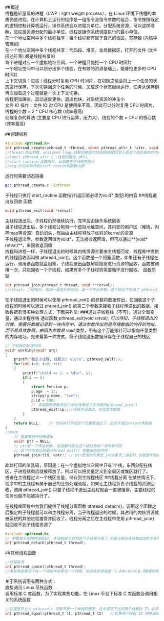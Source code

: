 ##概述   
线程是轻量级的进程（LWP：light weight process），在 Linux 环境下线程的本质仍是进程。在计算机上运行的程序是一组指令及指令参数的组合，指令按照既定的逻辑控制计算机运行。操作系统会以进程为单位，分配系统资源，可以这样理解，进程是资源分配的最小单位，线程是操作系统调度执行的最小单位。  
在一个地址空间中多个线程独享：每个线程都有属于自己的栈区，寄存器 (内核中管理的)  
在一个地址空间中多个线程共享：代码段，堆区，全局数据区，打开的文件 (文件描述符表) 都是线程共享的  
每个进程对应一个虚拟地址空间，一个进程只能抢一个 CPU 时间片  
一个地址空间中可以划分出多个线程，在有效的资源基础上，能够抢更多的 CPU 时间片  
上下文切换：进程 / 线程分时复用 CPU 时间片，在切换之前会将上一个任务的状态进行保存，下次切换回这个任务的时候，加载这个状态继续运行，任务从保存到再次加载这个过程就是一次上下文切换。  
线程更加廉价，启动速度更快，退出也快，对系统资源的冲击小  
文件 IO 操作：文件 IO 对 CPU 是使用率不高，因此可以分时复用 CPU 时间片，线程的个数 = 2 * CPU 核心数 (效率最高)  
处理复杂的算法 (主要是 CPU 进行运算，压力大)，线程的个数 = CPU 的核心数 (效率最高)  

##创建线程
```c
#include <pthread.h>
int pthread_create(pthread_t *thread, const pthread_attr_t *attr, void* (*start_routine)(void*), void* arg);
//thread:传出参数，unsigned long,线程创建成功后会把线程ID写入到这个指针指向的内存
//const pthread_attr_t :线程的属性，NULL
//start_routine:函数指针，此函数在子线程中执行
//arg:作为实参传到start_routin到函数内部
```
运行时需要动态链接
```bash
gcc pthread_create.c -lpthread
```
子线程只执行 start_routine 函数指针(返回值必须为void* 类型)的内容
##线程退出与回收
函数
```c
void pthread_exit(void *retval);
```
主线程退出后，子线程仍然继续执行，完毕后由操作系统回收  
当子线程退出后，多个线程公用同一个虚拟地址空间，其内部的用户区（堆栈，内存map等资源）自动消失，然后由主线程释放子线程的kernel的资源  
子线程退出后，参数返回值为void*，无法接收返回值，但可以通过**(void* retval)**，来回收返回值  
线程和进程一样，子线程退出的时候其内核资源主要由主线程回收，线程库中提供的线程回收函叫做 pthread_join()，这个函数是一个阻塞函数，如果还有子线程在运行，调用该函数就会阻塞，子线程退出函数解除阻塞进行资源的回收，函数被调用一次，只能回收一个子线程，如果有多个子线程则需要循环进行回收。
函数原型
```c
int pthread_join(pthread_t thread, void **retval);
//retval: 二级指针，指向一级指针的地址，是一个传出参数，这个地址中存储了 pthread_exit () 传递出的数据，如果不需要这个参数，可以指定为 NUL
```
在子线程退出的时候可以使用 pthread_exit() 的参数将数据传出，在回收这个子线程的时候可以通过 phread_join() 的第二个参数来接收子线程传递出的数据。接收数据有很多种处理方式，下面来列举:
###通过子线程栈（不可），通过全局变量，通过主程序栈
通过函数 pthread_exit(void *retval); 可以得知，子线程退出的时候，需要将数据记录到一块内存中，通过参数传出的是存储数据的内存的地址，而不是具体数据，由因为参数是 void* 类型，所有这个万能指针可以指向任意类型的内存地址。先来看第一种方式，将子线程退出数据保存在子线程自己的栈区   
```c
// 子线程的处理代码
void* working(void* arg)
{
    printf("我是子线程, 线程ID: %ld\n", pthread_self());
    for(int i=0; i<9; ++i)
    {
        printf("child == i: = %d\n", i);
        if(i == 6)
        {
            struct Persion p;
            p.age  = 12;
            strcpy(p.name, "tom");
            p.id = 100;
            // 该函数的参数将这个地址传递给了主线程的pthread_join()
            pthread_exit(&p);//线程主动退出，在此处传数据
        }
    }
    return NULL;	// 代码执行不到这个位置就退出了，此处不通过return传数据
}
//main
    // 阻塞等待子线程退出
    void* ptr = NULL;
    // ptr是一个传出参数, 在函数内部让这个指针指向一块有效内存
    // 这个内存地址就是pthread_exit() 参数指向的内存
    pthread_join(tid, &ptr); // ptr是指针的类型,join要求二级指针,也就是传到ptr的地址

```
此处打印的值乱码，原因是：在一个虚拟地址空间中只有1个栈，东西分配在栈区，子进程结束后就被释放了。所以可以把变量定义到全局区或堆区就行了。  
或者在主线程定义一个栈区变量，储存到主线程栈区 
##线程分离 
在某些情况下，程序中的主线程有属于自己的业务处理流程，如果让主线程负责子线程的资源回收，调用 pthread_join() 只要子线程不退出主线程就会一直被阻塞，主要线程的任务也就不能被执行了。  

在线程库函数中为我们提供了线程分离函数 pthread_detach()，调用这个函数之后指定的子线程就可以和主线程分离，当子线程退出的时候，其占用的内核资源就被系统的其他进程接管并回收了。线程分离之后在主线程中使用 pthread_join() 就回收不到子线程资源了  
```c
#include <pthread.h>
// 参数就子线程的线程ID, 主线程就可以和这个子线程分离了,但是分离后主线程退出时不会释放子线程的资源了
int pthread_detach(pthread_t thread);
```
##其他线程函数
```c
//线程取消
int pthread_cancel(pthread_t thread);
//某些特定情况下在一个线程中杀死另一个线程，但杀死的流程是：1.A中cancelB,但B暂时死不了；只有当子线程进行系统调用时才会挂
```
关于系统调用有两种方式：  
  直接调用 Linux 系统函数  
  调用标准 C 库函数，为了实现某些功能，在 Linux 平台下标准 C 库函数会调用相关的系统函数  
```c
//在某些平台上 pthread_t 可能不是一个单纯的整形，这中情况下比较两个线程的 ID 必须要使用比较函数，函数原型如下：
int pthread_equal(pthread_t t1, pthread_t t2)   //如果两个线程 ID 相等返回非 0 值，如果不相等返回 0
```






